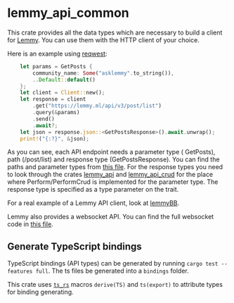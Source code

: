 # lemmy_api_common

This crate provides all the data types which are necessary to build a client for [Lemmy](https://join-lemmy.org/). You can use them with the HTTP client of your choice.

Here is an example using [reqwest](https://crates.io/crates/reqwest):

```rust
    let params = GetPosts {
        community_name: Some("asklemmy".to_string()),
        ..Default::default()
    };
    let client = Client::new();
    let response = client
        .get("https://lemmy.ml/api/v3/post/list")
        .query(&params)
        .send()
        .await?;
    let json = response.json::<GetPostsResponse>().await.unwrap();
    print!("{:?}", &json);
```

As you can see, each API endpoint needs a parameter type ( GetPosts), path (/post/list) and response type (GetPostsResponse). You can find the paths and parameter types from [this file](https://github.com/LemmyNet/lemmy/blob/main/src/api_routes_http.rs). For the response types you need to look through the crates [lemmy_api](https://github.com/LemmyNet/lemmy/tree/main/crates/api/src) and [lemmy_api_crud](https://github.com/LemmyNet/lemmy/tree/main/crates/api_crud/src) for the place where Perform/PerformCrud is implemented for the parameter type. The response type is specified as a type parameter on the trait.

For a real example of a Lemmy API client, look at [lemmyBB](https://github.com/LemmyNet/lemmyBB/tree/main/src/api).

Lemmy also provides a websocket API. You can find the full websocket code in [this file](https://github.com/LemmyNet/lemmy/blob/main/src/api_routes_websocket.rs).

## Generate TypeScript bindings

TypeScript bindings (API types) can be generated by running `cargo test --features full`.
The ts files be generated into a `bindings` folder.

This crate uses [`ts_rs`](https://docs.rs/ts-rs/6.2.1/ts_rs/#traits) macros `derive(TS)` and `ts(export)` to attribute types for binding generating.
